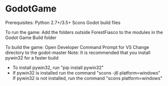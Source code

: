 # GodotGame
Prerequisites:
Python 2.7+/3.5+
Scons
Godot build files

To run the game:
Add the folders outside ForestFiasco to the modules in the Godot Game Build folder

To build the game:
Open Developer Command Prompt for VS
Change directory to the godot-master
Note: It is recommended that you install pywin32 for a faster build
- To install pywin32, run "pip install pywin32"
- If pywin32 is installed run the command "scons -j6 platform=windows"
If pywin32 is not installed, run the command "scons platform=windows"
